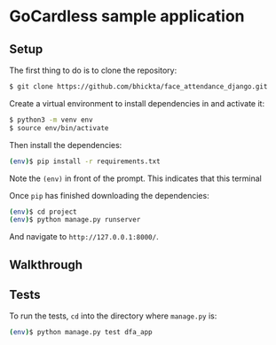 # GoCardless sample application

## Setup

The first thing to do is to clone the repository:

```sh
$ git clone https://github.com/bhickta/face_attendance_django.git
```

Create a virtual environment to install dependencies in and activate it:

```sh
$ python3 -m venv env
$ source env/bin/activate
```

Then install the dependencies:

```sh
(env)$ pip install -r requirements.txt
```
Note the `(env)` in front of the prompt. This indicates that this terminal

Once `pip` has finished downloading the dependencies:
```sh
(env)$ cd project
(env)$ python manage.py runserver
```
And navigate to `http://127.0.0.1:8000/`.

## Walkthrough

## Tests

To run the tests, `cd` into the directory where `manage.py` is:
```sh
(env)$ python manage.py test dfa_app
```